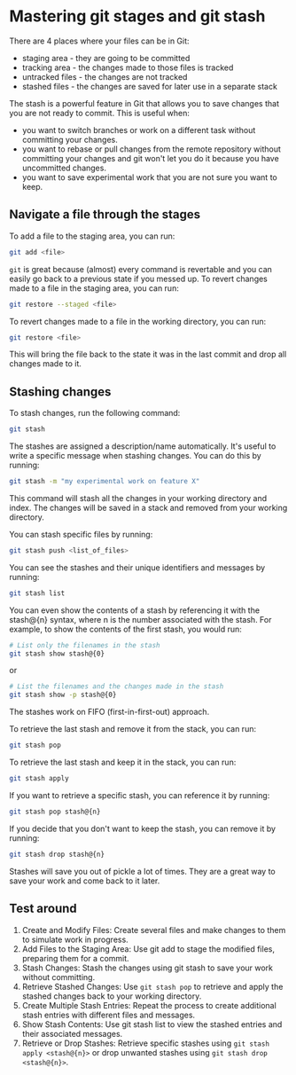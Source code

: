# Mastering git stages and git stash

There are 4 places where your files can be in Git:
* staging area - they are going to be committed
* tracking area - the changes made to those files is tracked
* untracked files - the changes are not tracked
* stashed files - the changes are saved for later use in a separate stack

The stash is a powerful feature in Git that allows you to save changes that you are not ready to commit. This is useful when:
* you want to switch branches or work on a different task without committing your changes.
* you want to rebase or pull changes from the remote repository without committing your changes and git won't let you do it because you have uncommitted changes.
* you want to save experimental work that you are not sure you want to keep.

## Navigate a file through the stages

To add a file to the staging area, you can run:
```bash
git add <file>
```

`git` is great because (almost) every command is revertable and you can easily go back to a previous state if you messed up.
To revert changes made to a file in the staging area, you can run:
```bash
git restore --staged <file>
```

To revert changes made to a file in the working directory, you can run:
```bash
git restore <file>
```
This will bring the file back to the state it was in the last commit and drop all changes made to it.

## Stashing changes

To stash changes, run the following command:
```bash
git stash
```

The stashes are assigned a description/name automatically. It's useful to write a specific message when stashing changes. You can do this by running:
```bash
git stash -m "my experimental work on feature X"
```

This command will stash all the changes in your working directory and index. The changes will be saved in a stack and removed from your working directory.

You can stash specific files by running:
```bash
git stash push <list_of_files>
```

You can see the stashes and their unique identifiers and messages by running:
```bash
git stash list
```

You can even show the contents of a stash by referencing it with the stash@{n} syntax, where n is the number associated with the stash. For example, to show the contents of the first stash, you would run:
```bash
# List only the filenames in the stash
git stash show stash@{0}
```

or

```bash
# List the filenames and the changes made in the stash
git stash show -p stash@{0}
```

The stashes work on FIFO (first-in-first-out) approach.

To retrieve the last stash and remove it from the stack, you can run:
```bash
git stash pop
```

To retrieve the last stash and keep it in the stack, you can run:
```bash
git stash apply
```

If you want to retrieve a specific stash, you can reference it by running:
```bash
git stash pop stash@{n}
```

If you decide that you don't want to keep the stash, you can remove it by running:
```bash
git stash drop stash@{n}
```

Stashes will save you out of pickle a lot of times. They are a great way to save your work and come back to it later.

## Test around

1. Create and Modify Files: Create several files and make changes to them to simulate work in progress.
2. Add Files to the Staging Area: Use git add to stage the modified files, preparing them for a commit.
3. Stash Changes: Stash the changes using git stash to save your work without committing.
4. Retrieve Stashed Changes: Use `git stash pop` to retrieve and apply the stashed changes back to your working directory.
5. Create Multiple Stash Entries: Repeat the process to create additional stash entries with different files and messages.
6. Show Stash Contents: Use git stash list to view the stashed entries and their associated messages.
7. Retrieve or Drop Stashes: Retrieve specific stashes using `git stash apply <stash@{n}>` or drop unwanted stashes using `git stash drop <stash@{n}>`.
